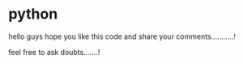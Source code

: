 # python


hello guys hope you like this code and share your comments...........!

feel free to ask doubts.......!
